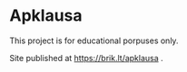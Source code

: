 # Apklausa

This project is for educational porpuses only.

Site published at https://brik.lt/apklausa .
